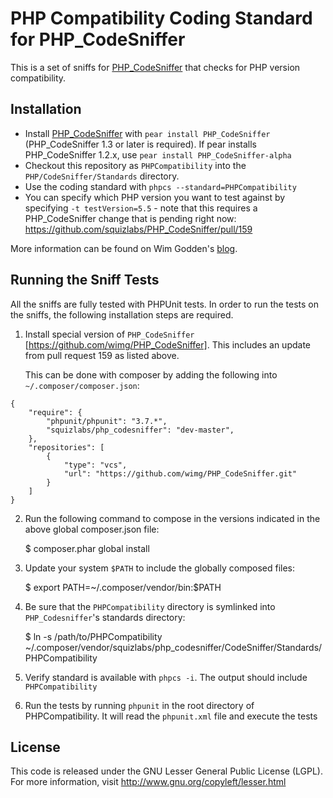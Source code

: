 PHP Compatibility Coding Standard for PHP_CodeSniffer
=====================================================

This is a set of sniffs for [PHP_CodeSniffer](http://pear.php.net/PHP_CodeSniffer) that checks for PHP version compatibility.

Installation
------------

* Install [PHP_CodeSniffer](http://pear.php.net/PHP_CodeSniffer) with `pear install PHP_CodeSniffer` (PHP_CodeSniffer 1.3 or later is required).
  If pear installs PHP_CodeSniffer 1.2.x, use `pear install PHP_CodeSniffer-alpha`
* Checkout this repository as `PHPCompatibility` into the `PHP/CodeSniffer/Standards` directory.
* Use the coding standard with `phpcs --standard=PHPCompatibility`
* You can specify which PHP version you want to test against by specifying `-t testVersion=5.5` - note that this requires a PHP_CodeSniffer change that is pending right now: https://github.com/squizlabs/PHP_CodeSniffer/pull/159

More information can be found on Wim Godden's [blog](http://techblog.wimgodden.be/tag/codesniffer).

Running the Sniff Tests
-----------------------
All the sniffs are fully tested with PHPUnit tests. In order to run the tests
on the sniffs, the following installation steps are required.

1. Install special version of `PHP_CodeSniffer`
   [https://github.com/wimg/PHP_CodeSniffer]. This includes an update from pull
   request 159 as listed above.

   This can be done with composer by adding the following into
   `~/.composer/composer.json`:

```
{
    "require": {
        "phpunit/phpunit": "3.7.*",
        "squizlabs/php_codesniffer": "dev-master",
    },
    "repositories": [
        {
            "type": "vcs",
            "url": "https://github.com/wimg/PHP_CodeSniffer.git"
        }
    ]
}
```

2. Run the following command to compose in the versions indicated in the above
   global composer.json file:

    $ composer.phar global install

3. Update your system `$PATH` to include the globally composed files:

    $ export PATH=~/.composer/vendor/bin:$PATH

4. Be sure that the `PHPCompatibility` directory is symlinked into
   `PHP_Codesniffer`'s standards directory:

   $ ln -s /path/to/PHPCompatibility ~/.composer/vendor/squizlabs/php_codesniffer/CodeSniffer/Standards/PHPCompatibility

5. Verify standard is available with `phpcs -i`. The output should include
   `PHPCompatibility`

6. Run the tests by running `phpunit` in the root directory of
   PHPCompatibility. It will read the `phpunit.xml` file and execute the tests


License
-------
This code is released under the GNU Lesser General Public License (LGPL). For more information, visit http://www.gnu.org/copyleft/lesser.html
